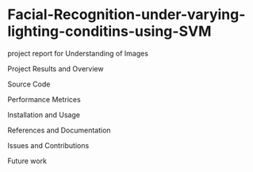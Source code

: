 # Facial-Recognition-under-varying-lighting-conditins-using-SVM
project report for Understanding of Images

Project Results and Overview



Source Code



Performance Metrices


Installation and Usage



References and Documentation


Issues and Contributions



Future work
